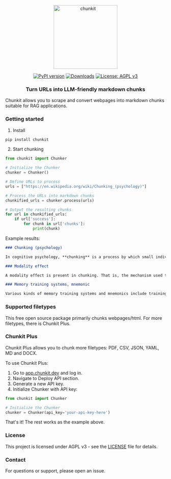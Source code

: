 <p align="center">
  <img src="https://raw.githubusercontent.com/hypergrok/chunkit/main/chn.png" alt="chunkit" width="200"/>
</p>

<div align="center">
  <a href="https://badge.fury.io/py/chunkit"><img src="https://badge.fury.io/py/chunkit.svg" alt="PyPI version" /></a>
  <a href="https://pepy.tech/project/chunkit"><img src="https://pepy.tech/badge/chunkit" alt="Downloads" /></a>
  <a href="https://www.gnu.org/licenses/agpl-3.0.html"><img src="https://img.shields.io/badge/License-AGPL%20v3-blue.svg" alt="License: AGPL v3" /></a>
</div>

<h3 align="center">Turn URLs into LLM-friendly markdown chunks</h3>

Chunkit allows you to scrape and convert webpages into markdown chunks suitable for RAG applications.

### Getting started

1) Install

```bash
pip install chunkit
```

2) Start chunking

```python
from chunkit import Chunker

# Initialize the Chunker
chunker = Chunker()

# Define URLs to process
urls = ["https://en.wikipedia.org/wiki/Chunking_(psychology)"]

# Process the URLs into markdown chunks
chunkified_urls = chunker.process(urls)

# Output the resulting chunks
for url in chunkified_urls:
    if url['success']:
        for chunk in url['chunks']:
            print(chunk)
```
Example results:
```markdown
### Chunking (psychology)

In cognitive psychology, **chunking** is a process by which small individual pieces of a set of information are bound together to create a meaningful whole later on in memory. The chunks, by which the information is grouped, are meant to improve short-term retention of the material, thus bypassing the limited capacity of working memory...
```
```markdown
### Modality effect

A modality effect is present in chunking. That is, the mechanism used to convey the list of items to the individual affects how much "chunking" occurs. Experimentally, it has been found that auditory presentation results in a larger amount of grouping in the responses of individuals than visual presentation does...
```
```markdown
### Memory training systems, mnemonic

Various kinds of memory training systems and mnemonics include training and drills in specially-designed recoding or chunking schemes. Such systems existed before Miller's paper, but there was no convenient term to describe the general strategy and no substantive and reliable research...
```

### Supported filetypes

This free open source package primarily chunks webpages/html. For more filetypes, there is Chunkit Plus.

### Chunkit Plus

Chunkit Plus allows you to chunk more filetypes: PDF, CSV, JSON, YAML, MD and DOCX.

To use Chunkit Plus:

1. Go to [app.chunkit.dev](https://app.chunkit.dev) and log in.
2. Navigate to Deploy API section.
3. Generate a new API key.
4. Initialize Chunker with API key:

```python
from chunkit import Chunker

# Initialize the Chunker
chunker = Chunker(api_key='your-api-key-here')
```
That's it! The rest works as the example above.
### License

This project is licensed under AGPL v3 - see the [LICENSE](LICENSE) file for details.

### Contact

For questions or support, please open an issue. 